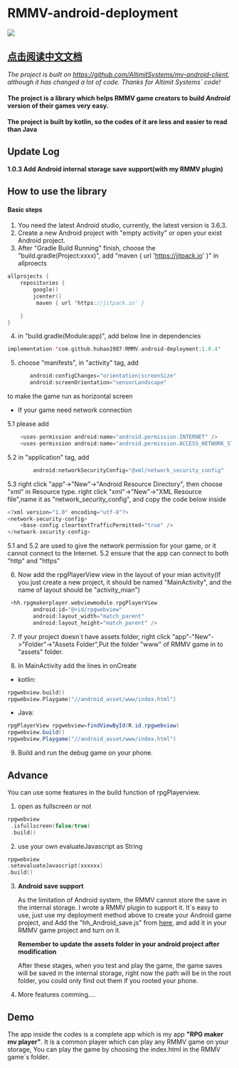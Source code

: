 # RMMV-android-deployment

<img src="https://img.shields.io/github/v/release/huhao1987/RMMV-android-deployment.svg">

## [点击阅读中文文档](https://github.com/huhao1987/RMMV-android-deployment/blob/master/README.zh_CN.md "简体中文")	


 *The project is built on https://github.com/AltimitSystems/mv-android-client, although it has changed a lot of code. Thanks for Altimit Systems` code!*

#### The project is a library which helps RMMV game creators to build  _Android_  version of their games very easy.
**The project is built by kotlin, so the codes of it are less and easier to read than Java**

## Update Log ##
**1.0.3 Add Android internal storage save support(with my RMMV plugin)**

## How to use the library
#### Basic steps
1. You need the latest Android studio, currently, the latest version is 3.6.3.
2. Create a new Android project with "empty activity" or open your exist Android project.
3. After "Gradle Build Running" finish, choose the "build.gradle(Project:xxxx)", add "maven { url 'https://jitpack.io' }" in allproects
```kotlin
allprojects {
    repositories {
        google()
        jcenter()
         maven { url 'https://jitpack.io' }

    }
}
```

4. in "build.gradle(Module:app)", add below line in dependencies
```kotlin
implementation 'com.github.huhao1987:RMMV-android-deployment:1.0.4'
```

5. choose "manifests", in "activity" tag, add
```kotlin
       android:configChanges="orientation|screenSize"
       android:screenOrientation="sensorLandscape"
```
to make the game run as horizontal screen

* If your game need network connection

5.1 please add 
```kotlin
    <uses-permission android:name="android.permission.INTERNET" />
    <uses-permission android:name="android.permission.ACCESS_NETWORK_STATE" />
```
5.2 in "application" tag, add 
```kotlin
        android:networkSecurityConfig="@xml/network_security_config"
```
5.3 right click "app"->"New"->"Android Resource Directory",  then choose "xml" in Resource type.
    right click "xml"->"New"->"XML Resource file",name it as "network_security_config", and copy the code below inside
```kotlin
<?xml version="1.0" encoding="utf-8"?>
<network-security-config>
    <base-config cleartextTrafficPermitted="true" />
</network-security-config>
```
5.1 and 5.2 are used to give the network permission for your game, or it cannot connect to the Internet. 5.2 ensure that the app can connect to both "http" and "https"


6. Now add the rpgPlayerView view in the layout of your mian activity(If you just create a new project, it should be named "MainActivity", and the name of layout should be "activity_mian")
```kotlin
 <hh.rpgmakerplayer.webviewmodule.rpgPlayerView
        android:id="@+id/rpgwebview"
        android:layout_width="match_parent"
        android:layout_height="match_parent" />
 ```
 
7. If your project doesn`t have assets folder, right click "app"-"New"->"Folder"->"Assets Folder",Put the folder "www" of RMMV game in to "assets" folder.

8. In MainActivity add the lines in onCreate
* kotlin:
```kotlin
rpgwebview.build()
rpgwebview.Playgame("//android_asset/www/index.html")
```
* Java:
```Java
rpgPlayerView rpgwebview=findViewById(R.id.rpgwebview)
rpgwebview.build()
rpgwebview.Playgame("//android_asset/www/index.html")
```

9. Build and run the debug game on your phone.

## Advance 
You can use some features in the build function of rpgPlayerview.
1) open as fullscreen or not
```kotlin
rpgwebview
 .isfullscreen(false/true)
 .build()
 ```
2) use your own evaluateJavascript as String
 ```kotlin
rpgwebview
 .setevaluateJavascript(xxxxxx)
 .build()
 ```
 
3) **Android save support**

   As the limitation of Android system, the RMMV cannot store the save in the internal storage. I wrote a RMMV plugin to support it.
   It`s easy to use, just use my deployment method above to create your Android game project, and Add the "hh_Android_save.js" from [here](https://github.com/huhao1987/RMMV-Plugins), and add it in your RMMV game project and turn on it.
   
   **Remember to update the assets folder in your android project after modification**
   
   After these stages, when you test and play the game, the game saves will be saved in the internal storage, right now the path will be in the root folder, you could only find out them if you rooted your phone.
    
4) More features comming....


## Demo
The app inside the codes is a complete app which is my app **"RPG maker mv player"**. It is a common player which can play any RMMV game on your storage, You can play the game by choosing the index.html in the RMMV game`s folder. 


